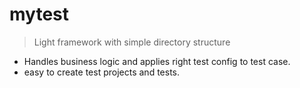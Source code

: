 # mytest

> Light framework with simple directory structure
- Handles business logic and applies right test config to test case. 
- easy to create test projects and tests.
